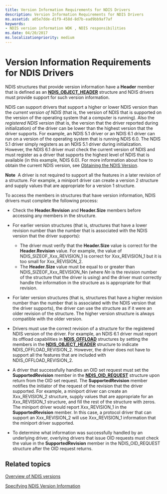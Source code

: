 ```yaml
---
title: Version Information Requirements for NDIS Drivers
description: Version Information Requirements for NDIS Drivers
ms.assetid: a05e7dde-d1f9-458d-8d7b-ead9bb9af7af
keywords:
- NDIS version information WDK , NDIS responsibilities
ms.date: 04/20/2017
ms.localizationpriority: medium
---
```


# Version Information Requirements for NDIS Drivers





NDIS structures that provide version information have a **Header** member that is defined as an [**NDIS\_OBJECT\_HEADER**](https://docs.microsoft.com/windows-hardware/drivers/ddi/ntddndis/ns-ntddndis-_ndis_object_header) structure and NDIS drivers must provide support for such version information.

NDIS can support drivers that support a higher or lower NDIS version than the *current version of NDIS* (that is, the version of NDIS that is supported on the version of the operating system that a computer is running). Also the *registered NDIS version* (that is, the version that the driver reported during initialization) of the driver can be lower than the highest version that the driver supports. For example, an NDIS 5.1 driver or an NDIS 6.1 driver can run on a version of the operating system that is running NDIS 6.0. The NDIS 5.1 driver simply registers as an NDIS 5.1 driver during initialization. However, the NDIS 6.1 driver must check the current version of NDIS and must register as a driver that supports the highest level of NDIS that is available (in this example, NDIS 6.0). For more information about how to obtain the current NDIS version, see [Obtaining the NDIS Version](obtaining-the-ndis-version.md).

**Note**  A driver is not required to support all the features in a later revision of a structure. For example, a miniport driver can create a version 2 structure and supply values that are appropriate for a version 1 structure.

 

To access the members in structures that have version information, NDIS drivers must complete the following process:

-   Check the **Header.Revision** and **Header.Size** members before accessing any members in the structure.

-   For earlier version structures (that is, structures that have a lower revision number than the number that is associated with the NDIS version that the driver supports):
    -   The driver must verify that the **Header.Size** value is correct for the **Header.Revision** value. For example, the value of NDIS\_SIZEOF\_Xxx\_REVISION\_1 is correct for Xxx\_REVISION\_1 but it is too small for Xxx\_REVISION\_2.
    -   The **Header.Size** value must be equal to or greater than NDIS\_SIZEOF\_Xxx\_REVISION\_Nn (where *Nn* is the revision number of the structure that the driver is using) and the driver must correctly handle the information in the structure as is appropriate for that revision.
-   For later version structures (that is, structures that have a higher revision number than the number that is associated with the NDIS version that the driver supports), the driver can use the structure as if it were an older revision of the structure. The higher version structure is always compatible with the older version.

-   Drivers must use the correct revision of a structure for the registered NDIS version of the driver. For example, an NDIS 6.1 driver must report its offload capabilities in [**NDIS\_OFFLOAD**](https://docs.microsoft.com/windows-hardware/drivers/ddi/ntddndis/ns-ntddndis-_ndis_offload) structures by setting the members in the [**NDIS\_OBJECT\_HEADER**](https://docs.microsoft.com/windows-hardware/drivers/ddi/ntddndis/ns-ntddndis-_ndis_object_header) structure to indicate NDIS\_OFFLOAD\_REVISION\_2. However, the driver does not have to support all the features that are included with NDIS\_OFFLOAD\_REVISION\_2.

-   A driver that successfully handles an OID set request must set the **SupportedRevision** member in the [**NDIS\_OID\_REQUEST**](https://docs.microsoft.com/windows-hardware/drivers/ddi/ndis/ns-ndis-_ndis_oid_request) structure upon return from the OID set request. The **SupportedRevision** member notifies the initiator of the request of the revision that the driver supported. For example, a miniport driver can create an Xxx\_REVISION\_2 structure, supply values that are appropriate for an Xxx\_REVISION\_1 structure, and fill the rest of the structure with zeros. The miniport driver would report Xxx\_REVISION\_1 in the **SupportedRevision** member. In this case, a protocol driver that can support an Xxx\_REVISION\_2 will use Xxx\_REVISION\_1 information that the miniport driver supported.

-   To determine what information was successfully handled by an underlying driver, overlying drivers that issue OID requests must check the value in the **SupportedRevision** member in the NDIS\_OID\_REQUEST structure after the OID request returns.

## Related topics


[Overview of NDIS versions](overview-of-ndis-versions.md)

[Specifying NDIS Version Information](specifying-ndis-version-information.md)

 

 






